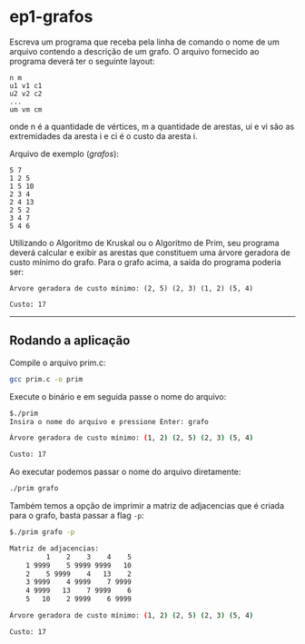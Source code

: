 # ep1-grafos

Escreva um programa que receba pela linha de comando o nome de um arquivo contendo a descrição de
um grafo. O arquivo fornecido ao programa deverá ter o seguinte layout:

```
n m
u1 v1 c1
u2 v2 c2
...
um vm cm
```

onde n é a quantidade de vértices, m a quantidade de arestas, ui e vi são as extremidades da aresta i e ci é
o custo da aresta i. 

Arquivo de exemplo (_grafos_):

```
5 7
1 2 5
1 5 10
2 3 4
2 4 13
2 5 2
3 4 7
5 4 6
```

Utilizando o Algoritmo de Kruskal ou o Algoritmo de Prim, seu programa deverá calcular e exibir as arestas
que constituem uma árvore geradora de custo mínimo do grafo. Para o grafo acima, a saída do programa
poderia ser:

```
Árvore geradora de custo mínimo: (2, 5) (2, 3) (1, 2) (5, 4)

Custo: 17
```

---

## Rodando a aplicação

Compile o arquivo prim.c:

```bash
gcc prim.c -o prim
```

Execute o binário e em seguida passe o nome do arquivo:

```bash
$./prim
Insira o nome do arquivo e pressione Enter: grafo

Árvore geradora de custo mínimo: (1, 2) (2, 5) (2, 3) (5, 4)

Custo: 17
```

Ao executar podemos passar o nome do arquivo diretamente:
```bash
./prim grafo
```

Também temos a opção de imprimir a matriz de adjacencias que é criada para o grafo, basta passar a flag `-p`:

```bash
$./prim grafo -p

Matriz de adjacencias:
         1    2    3    4    5
    1 9999    5 9999 9999   10
    2    5 9999    4   13    2
    3 9999    4 9999    7 9999
    4 9999   13    7 9999    6
    5   10    2 9999    6 9999

Árvore geradora de custo mínimo: (1, 2) (2, 5) (2, 3) (5, 4)

Custo: 17
```




